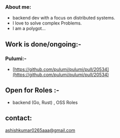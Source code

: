 
### About me:
- backend  dev with a focus on distributed systems.
- I love to solve complex Problems. 
- I am  a polygot... 

## Work  is done/ongoing:-

### Pulumi:-
- [https://github.com/pulumi/pulumi/pull/20534](https://github.com/pulumi/pulumi/pull/20534)

## Open for Roles :-
- backend (Go, Rust) , OSS Roles
 
## contact:
ashishkumar0265aaa@gmail.com



